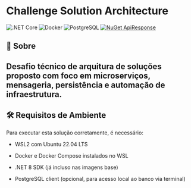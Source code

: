 # Challenge Solution Architecture

![.NET Core](https://img.shields.io/badge/.NET%20Core-8.0-blueviolet?style=flat&logo=dotnet) 
![Docker](https://img.shields.io/badge/Docker-Container_Platform-blue?logo=docker) 
![PostgreSQL](https://img.shields.io/badge/PostgreSQL-17-blue?logo=postgresql) 
[![NuGet ApiResponse](https://img.shields.io/nuget/v/Flavio.Santos.NetCore.ApiResponse?label=NuGet%20ApiResponse&logo=nuget)](https://www.nuget.org/packages/Flavio.Santos.NetCore.ApiResponse/)

## 📌 Sobre
Desafio técnico de arquitura de soluções proposto com foco em microserviços, mensageria, persistência e automação de infraestrutura.
---

## 🛠️ Requisitos de Ambiente

Para executar esta solução corretamente, é necessário:
- WSL2 com Ubuntu 22.04 LTS

- Docker e Docker Compose instalados no WSL

- .NET 8 SDK (já incluso nas imagens base)

- PostgreSQL client (opcional, para acesso local ao banco via terminal)